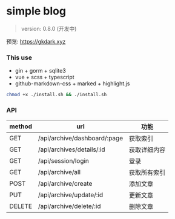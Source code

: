 # simple blog

> version: 0.8.0 (开发中)

预览: https://gkdark.xyz

### This use

+ gin + gorm + sqlite3
+ vue + scss + typescript
+ github-markdown-css + marked + highlight.js

```bash
chmod +x ./install.sh && ./install.sh
```

### API

| method | url                     | 功能          |
| ------ | -----------------       | -----------  |
| GET    | /api/archive/dashboard/:page        | 获取索引      |
| GET    | /api/archives/details/:id       | 获取详细内容  |
| GET    | /api/session/login              | 登录         |
| GET    | /api/archive/all        | 获取所有索引  |
| POST   | /api/archive/create          | 添加文章     |
| PUT    | /api/archive/update/:id   | 更新文章     |
| DELETE | /api/archive/delete/:id   | 删除文章     |

